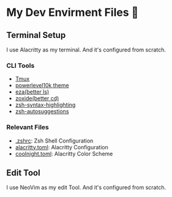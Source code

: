 # My Dev Envirment Files 🚀

## Terminal Setup

I use Alacritty as my terminal. And it's configured from scratch.

### CLI Tools

- [Tmux]()
- [powerlevel10k theme](https://github.com/romkatv/powerlevel10k)
- [eza(better ls)](https://github.com/eza-community/eza)
- [zoxide(better cd)](https://github.com/ajeetdsouza/zoxide)
- [zsh-syntax-highlighting](https://github.com/zsh-users/zsh-syntax-highlighting)
- [zsh-autosuggestions](https://github.com/zsh-users/zsh-autosuggestions)

### Relevant Files

- [.zshrc](./.zshrc): Zsh Shell Configuration
- [alacritty.toml](./.config/alacritty/alacritty.toml): Alacritty Configuration
- [coolnight.toml](./.config/alacritty/themes/themes/coolnight.toml): Alacritty Color Scheme

## Edit Tool

I use NeoVim as my edit Tool. And it's configured from scratch.
